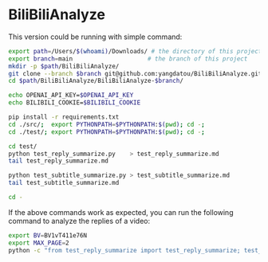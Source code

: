 # BiliBiliAnalyze

This version could be running with simple command:
```bash
export path=/Users/$(whoami)/Downloads/ # the directory of this project
export branch=main                     # the branch of this project
mkdir -p $path/BiliBiliAnalyze/
git clone --branch $branch git@github.com:yangdatou/BiliBiliAnalyze.git $path/BiliBiliAnalyze/BiliBiliAnalyze-$branch/
cd $path/BiliBiliAnalyze/BiliBiliAnalyze-$branch/

echo OPENAI_API_KEY=$OPENAI_API_KEY
echo BILIBILI_COOKIE=$BILIBILI_COOKIE

pip install -r requirements.txt
cd ./src/;  export PYTHONPATH=$PYTHONPATH:$(pwd); cd -;
cd ./test/; export PYTHONPATH=$PYTHONPATH:$(pwd); cd -;

cd test/
python test_reply_summarize.py    > test_reply_summarize.md
tail test_reply_summarize.md

python test_subtitle_summarize.py > test_subtitle_summarize.md
tail test_subtitle_summarize.md

cd -
```

If the above commands work as expected, you can run the following command to analyze the replies of a video:
```bash
export BV=BV1vT411e76N
export MAX_PAGE=2
python -c "from test_reply_summarize import test_reply_summarize; test_reply_summarize('$BV', '$MAX_PAGE')"
```
